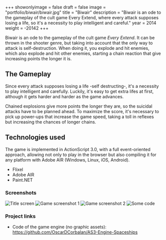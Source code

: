 +++
showonlyimage = false
draft = false
image = "portfolio/biwair/biwair.jpg"
title = "Biwair"
description = "Biwair is an ode to the gameplay of the cult game Every Extend, where every attack supposes losing a life, so it's a necessity to play intelligent and careful."
year = 2014
weight = -20142
+++

Biwair is an ode to the gameplay of the cult game *Every Extend*. It can be thrown in the shooter genre, but taking into account that the only way to attack is self-destruction. When doing it, you explode and hit enemies, which also explode and hit other enemies, starting a chain reaction that give increasing points the longer it is.

## The Gameplay

Since every attack supposes losing a life -self destructing-, it's a necessity to play intelligent and carefully. Luckily, it's easy to get extra lifes at first, although it gets harder and harder as the game advances.

Chained explosions give more points the longer they are, so the suicidal attacks have to be planned ahead. To maximize the score, it's necessary to pick up power-ups that increase the game speed, taking a toll in reflexes but increasing the chances of longer chains.

## Technologies used

The game is implemented in ActionScript 3.0, with a full event-oriented approach, allowing not only to play in the browser but also compiling it for any platform with Adobe AIR (Windows, Linux, iOS, Android).

* Flixel
* Adobe AIR
* Paint.NET

### Screenshots

![Title screen](/portfolio/biwair/title.png)
![Game screenshot 1](/portfolio/biwair/screen1.png)
![Game screenshot 2](/portfolio/biwair/screen2.png)
![Some code](/portfolio/biwair/code.png)

### Project links

* Code of the game engine (no graphic assets): https://github.com/OscarDCorbalan/AS3-Engine-Spaceships
